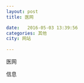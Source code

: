 ```yaml
--- 
layout: post 
title: 医网

date:   2016-05-03 13:39:56 
categories: 其他  
city: 网站
  
--- 
```

   
医网

信息

